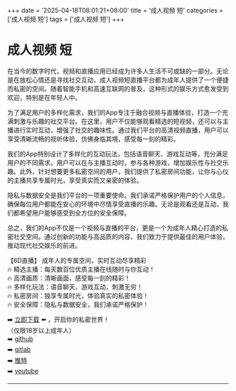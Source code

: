 +++
date = '2025-04-18T08:01:21+08:00'
title = '成人视频 短'
categories = ['成人视频 短']
tags = ['成人视频 短']
+++

# 成人视频 短

在当今的数字时代，视频和直播应用已经成为许多人生活不可或缺的一部分。无论是在放松心情还是寻找社交互动，成人视频短直播平台都为成年人提供了一个便捷而私密的空间。随着智能手机和高速互联网的普及，这种形式的娱乐方式愈发受到欢迎，特别是在年轻人中。

为了满足用户的多样化需求，我们的App专注于融合视频与直播体验，打造一个充满刺激与乐趣的社交平台。在这里，用户不仅能够观看精选的短视频，还可以与主播进行实时互动，增强了社交的趣味性。通过我们平台的高清视频直播，用户可以享受清晰流畅的视听体验，仿佛身临其境，感受每一刻的精彩。

我们的App特别设计了多样化的互动玩法，包括语音聊天、游戏互动等，充分满足用户的不同需求。用户可以在与主播互动时，参与各种游戏，增加娱乐性与社交乐趣。此外，针对想要更多私密空间的用户，我们提供了私密房间功能，让你与心仪的主播共享专属时光，享受真实而又亲密的体验。

隐私与数据安全是我们平台的一项重要使命。我们承诺严格保护用户的个人信息，确保每位用户都能在安心的环境中尽情享受直播的乐趣。无论是观看还是互动，我们都希望用户能够感受到全方位的安全保障。

总之，我们的App不仅是一个视频与直播的平台，更是一个为成年人精心打造的私密社交空间。通过创新的功能与高品质的内容，我们致力于提供最佳的用户体验，推动现代社交娱乐的前进。

【6D直播】
成年人的专属空间，实时互动尽享精彩  
🔥 精选主播：每天数百位优质主播在线随时与你互动！  
🔥 高清画质：清晰画面，感受每一刻的精彩！  
🔥 多样化玩法：语音聊天、游戏互动，刺激无穷！  
🔥 私密房间：独享专属时光，体验真实的私密体验！  
🔥 安全保障：隐私与数据安全，我们承诺严格保护！  

➡️ [立即下载](https://down123.s3.ap-east-1.amazonaws.com/down/down.html?channelCode=blog) ⬅️ ，开启你的私密世界！  
（仅限18岁以上成年人）  
➡️ [github](https://aldult-live.github.io/)  
➡️ [gitlab](https://seo-09598d.gitlab.io/)  
➡️ [推特](https://x.com/wegame33)  
➡️ [youtube](https://www.youtube.com/@6Dlive)  

---

